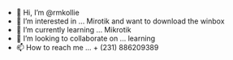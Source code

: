 - 👋 Hi, I’m @rmkollie
- 👀 I’m interested in ... Mirotik and want to download the winbox
- 🌱 I’m currently learning ... Mikrotik
- 💞️ I’m looking to collaborate on ... learning 
- 📫 How to reach me ... + (231) 886209389

<!---
rmkollie/rmkollie is a ✨ special ✨ repository because its `README.md` (this file) appears on your GitHub profile.
You can click the Preview link to take a look at your changes.
--->
